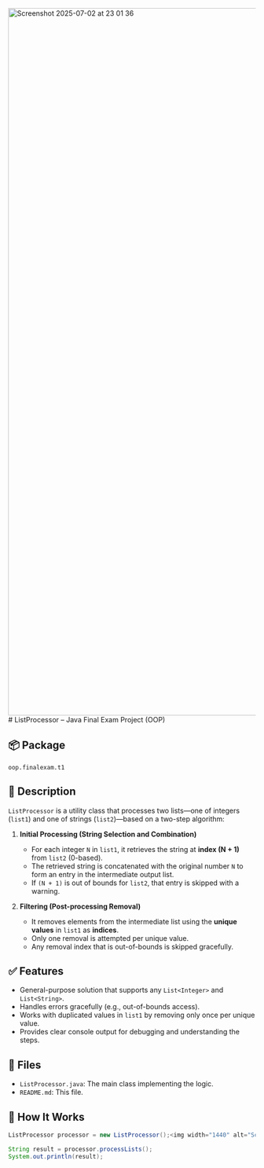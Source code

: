 <img width="1440" alt="Screenshot 2025-07-02 at 23 01 36" src="https://github.com/user-attachments/assets/7470d38c-712e-40d5-801a-4f2bc0b529ae" />
# ListProcessor – Java Final Exam Project (OOP)

## 📦 Package
`oop.finalexam.t1`

## 📄 Description

`ListProcessor` is a utility class that processes two lists—one of integers (`list1`) and one of strings (`list2`)—based on a two-step algorithm:

1. **Initial Processing (String Selection and Combination)**  
   - For each integer `N` in `list1`, it retrieves the string at **index (N + 1)** from `list2` (0-based).
   - The retrieved string is concatenated with the original number `N` to form an entry in the intermediate output list.
   - If `(N + 1)` is out of bounds for `list2`, that entry is skipped with a warning.

2. **Filtering (Post-processing Removal)**  
   - It removes elements from the intermediate list using the **unique values** in `list1` as **indices**.
   - Only one removal is attempted per unique value.
   - Any removal index that is out-of-bounds is skipped gracefully.

## ✅ Features

- General-purpose solution that supports any `List<Integer>` and `List<String>`.
- Handles errors gracefully (e.g., out-of-bounds access).
- Works with duplicated values in `list1` by removing only once per unique value.
- Provides clear console output for debugging and understanding the steps.

## 📂 Files

- `ListProcessor.java`: The main class implementing the logic.
- `README.md`: This file.

## 🚀 How It Works

```java
ListProcessor processor = new ListProcessor();<img width="1440" alt="Screenshot 2025-07-02 at 22 14 58" src="https://github.com/user-attachments/assets/8142b607-db90-4301-9651-ed50e4115bf1" />

String result = processor.processLists();
System.out.println(result);
